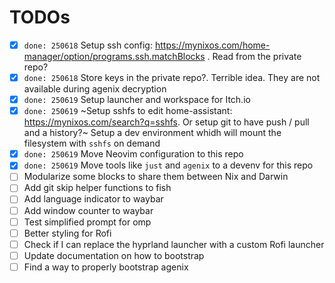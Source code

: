 # TODOs

- [x] `done: 250618` Setup ssh config: https://mynixos.com/home-manager/option/programs.ssh.matchBlocks . Read from the private repo?
- [x] `done: 250618` Store keys in the private repo?. Terrible idea. They are not available during agenix decryption
- [x] `done: 250619` Setup launcher and workspace for Itch.io
- [x] `done: 250619` ~Setup sshfs to edit home-assistant: https://mynixos.com/search?q=sshfs. Or setup git to have push / pull and a history?~
      Setup a dev environment whidh will mount the filesystem with `sshfs` on demand
- [x] `done: 250619` Move Neovim configuration to this repo
- [x] `done: 250619` Move tools like `just` and `agenix` to a devenv for this repo
- [ ] Modularize some blocks to share them between Nix and Darwin
- [ ] Add git skip helper functions to fish
- [ ] Add language indicator to waybar
- [ ] Add window counter to waybar
- [ ] Test simplified prompt for omp
- [ ] Better styling for Rofi
- [ ] Check if I can replace the hyprland launcher with a custom Rofi launcher
- [ ] Update documentation on how to bootstrap
- [ ] Find a way to properly bootstrap agenix
